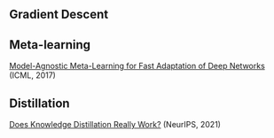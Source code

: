 
## Gradient Descent

## Meta-learning

[Model-Agnostic Meta-Learning for Fast Adaptation of Deep Networks](http://proceedings.mlr.press/v70/finn17a/finn17a.pdf) (ICML, 2017)

## Distillation
[Does Knowledge Distillation Really Work?](https://arxiv.org/pdf/2106.05945.pdf) (NeurIPS, 2021) <br>

